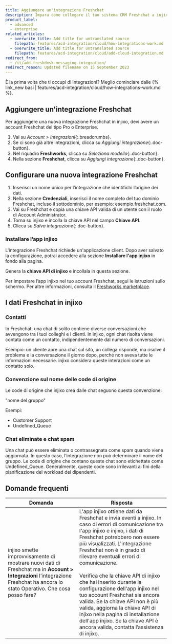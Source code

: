 ```yaml
---
title: Aggiungere un'integrazione Freshchat
description: Impara come collegare il tuo sistema CRM Freshchat a injixo per importare dati.
product_label:
  - advanced
  - enterprise
related_articles:
  - overwrite_title: Add title for untranslated source
    filepath: features/acd-integration/cloud/how-integrations-work.md
  - overwrite_title: Add title for untranslated source
    filepath: features/acd-integration/cloud/add-cloud-integration.md
redirect_from:
  - /it/add-freshdesk-messaging-integration/
redirect_reason: Updated filename on 15 September 2023
---
```


È la prima volta che ti occupi di integrazioni? Meglio cominciare dalle {% link_new basi | features/acd-integration/cloud/how-integrations-work.md %}.

## Aggiungere un'integrazione Freshchat

Per aggiungere una nuova integrazione Freshchat in injixo, devi avere un account Freshchat del tipo Pro o Enterprise.

1. Vai su _Account > Integrazioni_{:.breadcrumbs}.
2. Se ci sono già altre integrazioni, clicca su _Aggiungi integrazione_{:.doc-button}.
3. Nel riquadro **Freshworks**, clicca su _Seleziona modello_{:.doc-button}.
4. Nella sezione **Freshchat**, clicca su _Aggiungi integrazione_{:.doc-button}.

## Configurare una nuova integrazione Freshchat

1. Inserisci un nome unico per l’integrazione che identifichi l’origine dei dati.
2. Nella sezione **Credenziali**, inserisci il nome completo del tuo dominio Freshchat, incluso il sottodominio, per esempio: esempio.freshchat.com.
3. Vai su Freshchat e copia una chiave API valida di un utente con il ruolo di Account Administrator.
4. Torna su injixo e incolla la chiave API nel campo **Chiave API**.
5. Clicca su _Salva integrazione_{:.doc-button}.

### Installare l’app injixo

L'integrazione Freshchat richiede un'applicazione client. Dopo aver salvato la configurazione, potrai accedere alla sezione **Installare l'app injixo** in fondo alla pagina.

Genera la **chiave API di injixo** e incollala in questa sezione.

Per impostare l’app injixo nel tuo account Freshchat, segui le istruzioni sullo schermo. Per altre informazioni, consulta il [Freshworks marketplace](https://www.freshworks.com/apps/injixo_connect).

## I dati Freshchat in injixo

### Contatti

In Freshchat, una chat di solito contiene diverse conversazioni che avvengono tra i tuoi colleghi e i clienti. In injixo, ogni chat risolta viene contata come un contatto, indipendentemente dal numero di conversazioni.

Esempio: un cliente apre una chat sul sito, un collega risponde, ma risolve il problema e la conversazione il giorno dopo, perché non aveva tutte le informazioni necessarie. injixo considera queste interazioni come un contatto solo.

### Convenzione sul nome delle code di origine

Le code di origine che injixo crea dalle chat seguono questa convenzione:

"nome del gruppo"

Esempi:

- Customer Support
- Undefined_Queue

### Chat eliminate e chat spam

Una chat può essere eliminata o contrassegnata come spam quando viene aggiornata. In questo caso, l’integrazione non può determinare il nome del gruppo. Le code di origine che contano queste chat sono etichettate come Undefined_Queue. Generalmente, queste code sono irrilevanti ai fini della pianificazione del workload dei dipendenti.

## Domande frequenti

| Domanda                                                                                                                                                                       | Risposta                                                                                                                                                                                                                                                                                                                                                                                                                                                                                                                   |
| ------------------------------------------------------------------------------------------------------------------------------------------------------------------------------ | ------------------------------------------------------------------------------------------------------------------------------------------------------------------------------------------------------------------------------------------------------------------------------------------------------------------------------------------------------------------------------------------------------------------------------------------------------------------------------------------------------------------------ |
| injixo smette improvvisamente di mostrare nuovi dati di Freshchat ma in **Account > Integrazioni** l’integrazione Freshchat ha ancora lo stato Operativo. Che cosa posso fare? | L'app injixo ottiene dati da Freshchat e invia eventi a injixo. In caso di errori di comunicazione tra l'app injixo e injixo, i dati di Freshchat potrebbero non essere più visualizzati. L'integrazione Freshchat non è in grado di rilevare eventuali errori di comunicazione.<br><br>Verifica che la chiave API di injixo che hai inserito durante la configurazione dell'app injixo nel tuo account Freshchat sia ancora valida. Se la chiave API non è più valida, aggiorna la chiave API di injixo nella pagina di installazione dell'app injixo. Se la chiave API è ancora valida, contatta l’assistenza di injixo. |
